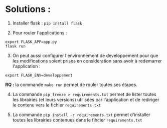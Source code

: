 # Solutions :


1. Installer flask : `pip install flask`

2. Pour rouler l'applications :
```
export FLASK_APP=app.py
flask run

```
3. On peut aussi configurer l'environnement de developpement pour que les modifications soient prises en considèration sans avoir à redemarrer l'application :

```
export FLASK_ENV=developpement
```

**RQ :** la commande `make run` permet de rouler toutes ses étapes.


4. La commande `pip freeze > requirements.txt` permet de lister toutes les librairies (et leurs versions) utilisées par l'application et de rediriger le contenu vers le fichier `requirements.txt`

5. La commande `pip install -r requirements.txt` permet d'installer toutes les librairies contenues dans le fihcier `requirements.txt`
